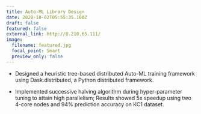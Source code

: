 ```yaml
---
title: Auto-ML Library Design
date: 2020-10-02T05:55:35.100Z
draft: false
featured: false
external_link: http://8.210.65.111/
image:
  filename: featured.jpg
  focal_point: Smart
  preview_only: false
---
```

* Designed a heuristic tree-based distributed Auto-ML training framework using Dask.distributed, a Python distributed framework.

* Implemented successive halving algorithm during hyper-parameter tuning to attain high parallelism; Results showed 5x speedup using two 4-core nodes and 94% prediction accuracy on KC1 dataset.

